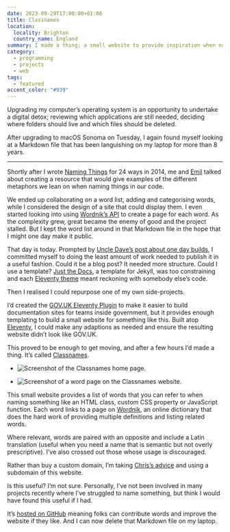 ```yaml
---
date: 2023-09-29T17:00:00+01:00
title: Classnames
location:
  locality: Brighton
  country_name: England
summary: I made a thing; a small website to provide inspiration when naming things.
category:
  - programming
  - projects
  - web
tags:
  - featured
accent_color: "#939"
---
```


Upgrading my computer’s operating system is an opportunity to undertake a digital detox; reviewing which applications are still needed, deciding where folders should live and which files should be deleted.

After upgrading to macOS Sonoma on Tuesday, I again found myself looking at a Markdown file that has been languishing on my laptop for more than 8 years.

---

Shortly after I wrote [Naming Things][1] for 24 ways in 2014, me and [Emil][2] talked about creating a resource that would give examples of the different metaphors we lean on when naming things in our code.

We ended up collaborating on a word list, adding and categorising words, while I considered the design of a site that could display them. I even started looking into using [Wordnik’s API][3] to create a page for each word. As the complexity grew, great became the enemy of good and the project stalled. But I kept the word list around in that Markdown file in the hope that I might one day make it public.

That day is today. Prompted by [Uncle Dave’s post about one day builds][4], I committed myself to doing the least amount of work needed to publish it in a useful fashion. Could it be a blog post? It needed more structure. Could I use a template? [Just the Docs][5], a template for Jekyll, was too constraining and each [Eleventy theme][6] meant reckoning with somebody else’s code.

Then I realised I could repurpose one of my own side-projects.

I’d created the [GOV.UK Eleventy Plugin][7] to make it easier to build documentation sites for teams inside government, but it provides enough templating to build a small website for something like this. Built atop [Eleventy][8], I could make any adaptions as needed and ensure the resulting website didn’t look like GOV.UK.

This proved to be enough to get moving, and after a few hours I’d made a thing. It’s called [Classnames][9].

- ![Screenshot of the Classnames home page.](/media/2023/272/a1/home.png#screenshot)

- ![Screenshot of a word page on the Classnames website.](/media/2023/272/a1/word.png#screenshot)

This small website provides a list of words that you can refer to when naming something like an HTML class, custom CSS property or JavaScript function. Each word links to a page on [Wordnik][10], an online dictionary that does the hard work of providing multiple definitions and listing related words.

Where relevant, words are paired with an opposite and include a Latin translation (useful when you need a name that is semantic but not overly prescriptive). I’ve also crossed out those whose usage is discouraged.

Rather than buy a custom domain, I’m taking [Chris’s advice][11] and using a subdomain of this website.

Is this useful? I’m not sure. Personally, I’ve not been involved in many projects recently where I’ve struggled to name something, but think I would have found this useful if I had.

It’s [hosted on GitHub][12] meaning folks can contribute words and improve the website if they like. And I can now delete that Markdown file on my laptop.

[1]: https://24ways.org/2014/naming-things/
[2]: https://thatemil.com
[3]: https://developer.wordnik.com
[4]: https://daverupert.com/2023/09/one-day-builds/
[5]: https://just-the-docs.com
[6]: https://www.11tythemes.com
[7]: https://x-govuk.github.io/govuk-eleventy-plugin/
[8]: https://www.11ty.dev
[9]: https://classnames.paulrobertlloyd.com
[10]: https://www.wordnik.com
[11]: https://chriscoyier.net/2023/09/21/use-subdomains/
[12]: https://github.com/paulrobertlloyd/classnames
